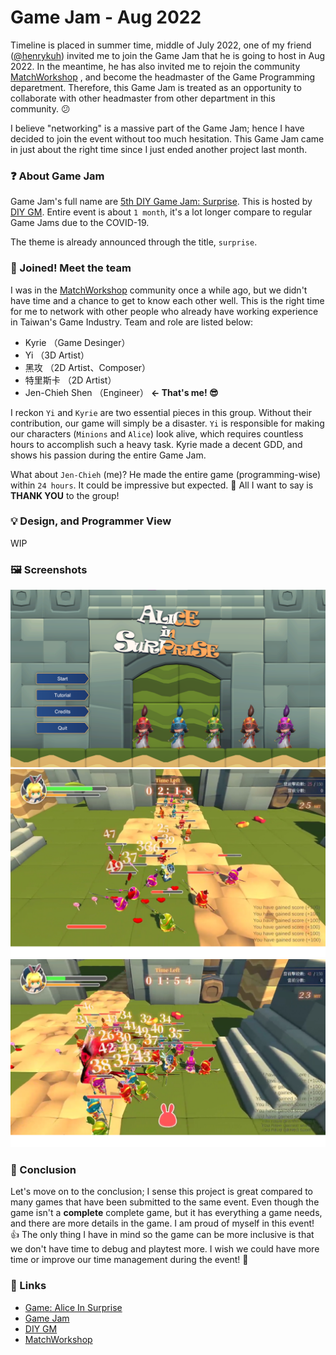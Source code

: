 # Game Jam - Aug 2022


Timeline is placed in summer time, middle of July 2022, one of my friend
([@henrykuh](https://github.com/henrykuh)) invited me to join the Game
Jam that he is going to host in Aug 2022. In the meantime, he has also
invited me to rejoin the community [MatchWorkshop](https://github.com/MatchWorkshop)
, and become the headmaster of the Game Programming deparetment.
Therefore, this Game Jam is treated as an opportunity to collaborate
with other headmaster from other department in this community. 😕

I believe "networking" is a massive part of the Game Jam; hence I have
decided to join the event without too much hesitation. This Game Jam
came in just about the right time since I just ended another project
last month.

<!-- more -->

### ❓ About Game Jam

Game Jam's full name are [5th DIY Game Jam: Surprise](https://itch.io/jam/20220829).
This is hosted by [DIY GM](https://diygm2021.weebly.com/). Entire event
is about `1 month`, it's a lot longer compare to regular Game Jams due
to the COVID-19.

The theme is already announced through the title, `surprise`.

### 🔰 Joined! Meet the team

I was in the [MatchWorkshop]() community once a while ago, but we didn't
have time and a chance to get to know each other well. This is the right
time for me to network with other people who already have working
experience in Taiwan's Game Industry. Team and role are listed below:

- Kyrie （Game Desinger）
- Yi （3D Artist）
- 黑攻 （2D Artist、Composer）
- 特里斯卡 （2D Artist）
- Jen-Chieh Shen （Engineer）  **<- That's me! 😎**

I reckon `Yi` and `Kyrie` are two essential pieces in this group.
Without their contribution, our game will simply be a disaster.
`Yi` is responsible for making our characters (`Minions` and `Alice`)
look alive, which requires countless hours to accomplish such a heavy
task. Kyrie made a decent GDD, and shows his passion during the entire
Game Jam.

What about `Jen-Chieh` (me)? He made the entire game (programming-wise)
within `24 hours`. It could be impressive but expected. 🙂 All I want to
say is **THANK YOU** to the group!

### 💡 Design, and Programmer View

WIP

### 🖼️ Screenshots

<img src="./1.png">
<img src="./2.png">
<img src="./3.png">

### 💬 Conclusion

Let's move on to the conclusion; I sense this project is great compared
to many games that have been submitted to the same event. Even though
the game isn't a **complete** complete game, but it has everything a
game needs, and there are more details in the game. I am proud of myself
in this event! 👍 The only thing I have in mind so the game can be
more inclusive is that we don't have time to debug and playtest more.
I wish we could have more time or improve our time management during
the event! 🙏

### 🔗 Links

- [Game: Alice In Surprise](https://kuhhenry.itch.io/alice-in-surprise)
- [Game Jam](https://itch.io/jam/2022082)
- [DIY GM](https://diygm2021.weebly.com/)
- [MatchWorkshop](https://github.com/MatchWorkshop)

